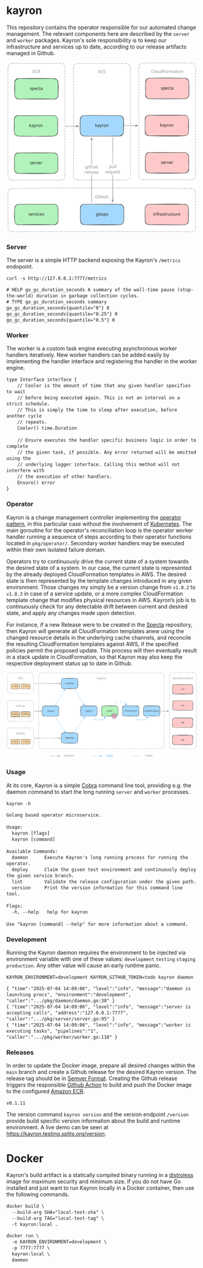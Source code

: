 # kayron

This repository contains the operator responsible for our automated change
management. The relevant components here are described by the `server` and
`worker` packages. Kayron's sole responsibility is to keep our infrastructure
and services up to date, according to our release artifacts managed in Github.

![Kayron Overview](.github/assets/Kayron-Overview.svg)

### Server

The server is a simple HTTP backend exposing the Kayron's `/metrics` endopoint.

```
curl -s http://127.0.0.1:7777/metrics
```

```
# HELP go_gc_duration_seconds A summary of the wall-time pause (stop-the-world) duration in garbage collection cycles.
# TYPE go_gc_duration_seconds summary
go_gc_duration_seconds{quantile="0"} 0
go_gc_duration_seconds{quantile="0.25"} 0
go_gc_duration_seconds{quantile="0.5"} 0
```

### Worker

The worker is a custom task engine executing asynchronous worker handlers
iteratively. New worker handlers can be added easily by implementing the handler
interface and registering the handler in the worker engine.

```
type Interface interface {
	// Cooler is the amount of time that any given handler specifies to wait
	// before being executed again. This is not an interval on a strict schedule.
	// This is simply the time to sleep after execution, before another cycle
	// repeats.
	Cooler() time.Duration

	// Ensure executes the handler specific business logic in order to complete
	// the given task, if possible. Any error returned will be emitted using the
	// underlying logger interface. Calling this method will not interfere with
	// the execution of other handlers.
	Ensure() error
}
```

### Operator

Kayron is a change management controller implementing the [operator pattern], in
this particular case without the involvement of [Kubernetes]. The main goroutine
for the operator's reconciliation loop is the operator worker handler running a
sequence of steps according to their operator functions located in
`pkg/operator/`. Secondary worker handlers may be executed within their own
isolated failure domain.

Operators try to continuously drive the current state of a system towards the
desired state of a system. In our case, the current state is represented by the
already deployed CloudFormation templates in AWS. The desired state is then
represented by the template changes introduced in any given environment. Those
changes my simply be a version change from `v1.8.2` to `v1.8.3` in case of a
service update, or a more complex CloudFormation template change that modifies
physical resources in AWS. Kayron’s job is to continuously check for any
detectable drift between current and desired state, and apply any changes made
upon detection.

For instance, if a new Release were to be created in the
[Specta](https://github.com/0xSplits/specta) repository, then Kayron will
generate all CloudFormation templates anew using the changed resource details in
the underlying cache channels, and reconcile the resulting CloudFormation
templates against AWS, if the specified policies permit the proposed update.
This process will then eventually result in a stack update in CloudFormation, so
that Kayron may also keep the respective deployment status up to date in Github.

![Operator Design](.github/assets/Operator-Design.svg)

### Usage

At its core, Kayron is a simple [Cobra] command line tool, providing e.g. the
daemon command to start the long running `server` and `worker` processes.

```
kayron -h
```

```
Golang based operator microservice.

Usage:
  kayron [flags]
  kayron [command]

Available Commands:
  daemon      Execute Kayron's long running process for running the operator.
  deploy      Claim the given test environment and continuously deploy the given service branch.
  lint        Validate the release configuration under the given path.
  version     Print the version information for this command line tool.

Flags:
  -h, --help   help for kayron

Use "kayron [command] --help" for more information about a command.
```

### Development

Running the Kayron daemon requires the environment to be injected via
environment variable with one of these values: `development` `testing` `staging`
`production`. Any other value will cause an early runtime panic.

```
KAYRON_ENVIRONMENT=development KAYRON_GITHUB_TOKEN=todo kayron daemon
```

```
{ "time":"2025-07-04 14:09:06", "level":"info", "message":"daemon is launching procs", "environment":"development", "caller":".../pkg/daemon/daemon.go:38" }
{ "time":"2025-07-04 14:09:06", "level":"info", "message":"server is accepting calls", "address":"127.0.0.1:7777",  "caller":".../pkg/server/server.go:95" }
{ "time":"2025-07-04 14:09:06", "level":"info", "message":"worker is executing tasks", "pipelines":"1",             "caller":".../pkg/worker/worker.go:110" }
```

### Releases

In order to update the Docker image, prepare all desired changes within the
`main` branch and create a Github release for the desired Kayron version. The
release tag should be in [Semver Format]. Creating the Github release triggers
the responsible [Github Action] to build and push the Docker image to the
configured [Amazon ECR].

```
v0.1.11
```

The version command `kayron version` and the version endpoint `/version` provide
build specific version information about the build and runtime environment. A
live demo can be seen at https://kayron.testing.splits.org/version.

# Docker

Kayron's build artifact is a statically compiled binary running in a
[distroless] image for maximum security and minimum size. If you do not have Go
installed and just want to run Kayron locally in a Docker container, then use
the following commands.

```
docker build \
  --build-arg SHA="local-test-sha" \
  --build-arg TAG="local-test-tag" \
  -t kayron:local .
```

```
docker run \
  -e KAYRON_ENVIRONMENT=development \
  -p 7777:7777 \
  kayron:local \
  daemon
```

[Amazon ECR]: https://docs.aws.amazon.com/ecr
[Cobra]: https://github.com/spf13/cobra
[distroless]: https://github.com/GoogleContainerTools/distroless
[Github Action]: .github/workflows/docker-release.yaml
[operator pattern]: https://kubernetes.io/docs/concepts/extend-kubernetes/operator
[Kubernetes]: https://kubernetes.io/docs/concepts/overview
[Semver Format]: https://semver.org
